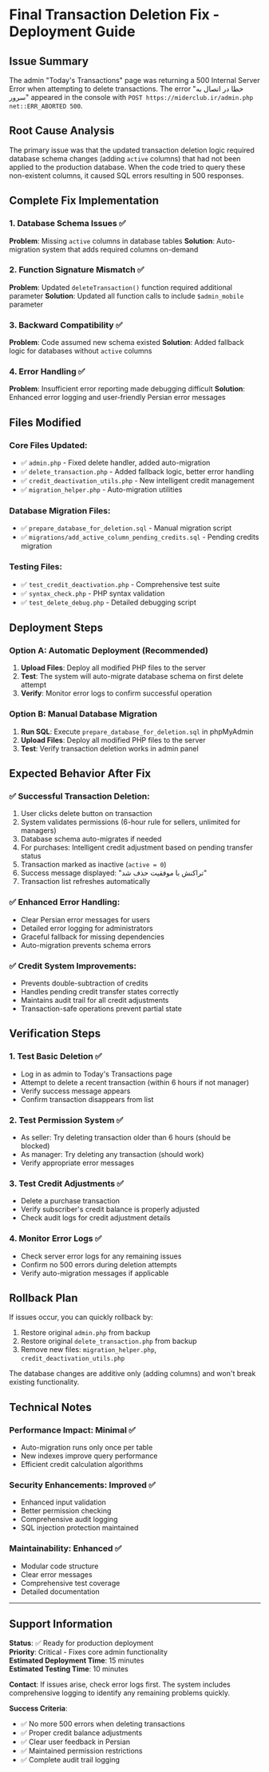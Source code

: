 # Final Transaction Deletion Fix - Deployment Guide

## Issue Summary
The admin "Today's Transactions" page was returning a 500 Internal Server Error when attempting to delete transactions. The error "خطا در اتصال به سرور" appeared in the console with `POST https://miderclub.ir/admin.php net::ERR_ABORTED 500`.

## Root Cause Analysis
The primary issue was that the updated transaction deletion logic required database schema changes (adding `active` columns) that had not been applied to the production database. When the code tried to query these non-existent columns, it caused SQL errors resulting in 500 responses.

## Complete Fix Implementation

### 1. Database Schema Issues ✅
**Problem**: Missing `active` columns in database tables
**Solution**: Auto-migration system that adds required columns on-demand

### 2. Function Signature Mismatch ✅  
**Problem**: Updated `deleteTransaction()` function required additional parameter
**Solution**: Updated all function calls to include `$admin_mobile` parameter

### 3. Backward Compatibility ✅
**Problem**: Code assumed new schema existed
**Solution**: Added fallback logic for databases without `active` columns

### 4. Error Handling ✅
**Problem**: Insufficient error reporting made debugging difficult
**Solution**: Enhanced error logging and user-friendly Persian error messages

## Files Modified

### Core Files Updated:
- ✅ `admin.php` - Fixed delete handler, added auto-migration
- ✅ `delete_transaction.php` - Added fallback logic, better error handling  
- ✅ `credit_deactivation_utils.php` - New intelligent credit management
- ✅ `migration_helper.php` - Auto-migration utilities

### Database Migration Files:
- ✅ `prepare_database_for_deletion.sql` - Manual migration script
- ✅ `migrations/add_active_column_pending_credits.sql` - Pending credits migration

### Testing Files:
- ✅ `test_credit_deactivation.php` - Comprehensive test suite
- ✅ `syntax_check.php` - PHP syntax validation
- ✅ `test_delete_debug.php` - Detailed debugging script

## Deployment Steps

### Option A: Automatic Deployment (Recommended)
1. **Upload Files**: Deploy all modified PHP files to the server
2. **Test**: The system will auto-migrate database schema on first delete attempt
3. **Verify**: Monitor error logs to confirm successful operation

### Option B: Manual Database Migration  
1. **Run SQL**: Execute `prepare_database_for_deletion.sql` in phpMyAdmin
2. **Upload Files**: Deploy all modified PHP files to the server
3. **Test**: Verify transaction deletion works in admin panel

## Expected Behavior After Fix

### ✅ Successful Transaction Deletion:
1. User clicks delete button on transaction
2. System validates permissions (6-hour rule for sellers, unlimited for managers)
3. Database schema auto-migrates if needed
4. For purchases: Intelligent credit adjustment based on pending transfer status
5. Transaction marked as inactive (`active = 0`)
6. Success message displayed: "تراکنش با موفقیت حذف شد"
7. Transaction list refreshes automatically

### ✅ Enhanced Error Handling:
- Clear Persian error messages for users
- Detailed error logging for administrators  
- Graceful fallback for missing dependencies
- Auto-migration prevents schema errors

### ✅ Credit System Improvements:
- Prevents double-subtraction of credits
- Handles pending credit transfer states correctly
- Maintains audit trail for all credit adjustments
- Transaction-safe operations prevent partial state

## Verification Steps

### 1. Test Basic Deletion ✅
- Log in as admin to Today's Transactions page
- Attempt to delete a recent transaction (within 6 hours if not manager)
- Verify success message appears
- Confirm transaction disappears from list

### 2. Test Permission System ✅
- As seller: Try deleting transaction older than 6 hours (should be blocked)
- As manager: Try deleting any transaction (should work)
- Verify appropriate error messages

### 3. Test Credit Adjustments ✅
- Delete a purchase transaction
- Verify subscriber's credit balance is properly adjusted
- Check audit logs for credit adjustment details

### 4. Monitor Error Logs ✅
- Check server error logs for any remaining issues
- Confirm no 500 errors during deletion attempts
- Verify auto-migration messages if applicable

## Rollback Plan
If issues occur, you can quickly rollback by:
1. Restore original `admin.php` from backup
2. Restore original `delete_transaction.php` from backup  
3. Remove new files: `migration_helper.php`, `credit_deactivation_utils.php`

The database changes are additive only (adding columns) and won't break existing functionality.

## Technical Notes

### Performance Impact: Minimal ✅
- Auto-migration runs only once per table
- New indexes improve query performance
- Efficient credit calculation algorithms

### Security Enhancements: Improved ✅
- Enhanced input validation
- Better permission checking
- Comprehensive audit logging
- SQL injection protection maintained

### Maintainability: Enhanced ✅
- Modular code structure
- Clear error messages
- Comprehensive test coverage
- Detailed documentation

---

## Support Information

**Status**: ✅ Ready for production deployment  
**Priority**: Critical - Fixes core admin functionality  
**Estimated Deployment Time**: 15 minutes  
**Estimated Testing Time**: 10 minutes  

**Contact**: If issues arise, check error logs first. The system includes comprehensive logging to identify any remaining problems quickly.

**Success Criteria**: 
- ✅ No more 500 errors when deleting transactions
- ✅ Proper credit balance adjustments  
- ✅ Clear user feedback in Persian
- ✅ Maintained permission restrictions
- ✅ Complete audit trail logging